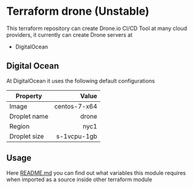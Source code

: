 # Terraform drone (Unstable)

This terraform repository can create Drone.io CI/CD Tool at many cloud providers, it currently can create Drone servers at

* DigitalOcean


## Digital Ocean

At DigitalOcean it uses the following default configurations


| Property | Value |
|----|-----:|
| Image | centos-7-x64 |
| Droplet name | drone |
| Region | nyc1 |
| Droplet size | s-1vcpu-1gb |


## Usage 

Here [README.md](./digital_ocean/README.md) you can find out what variables this module requires when imported as a source inside other terraform module